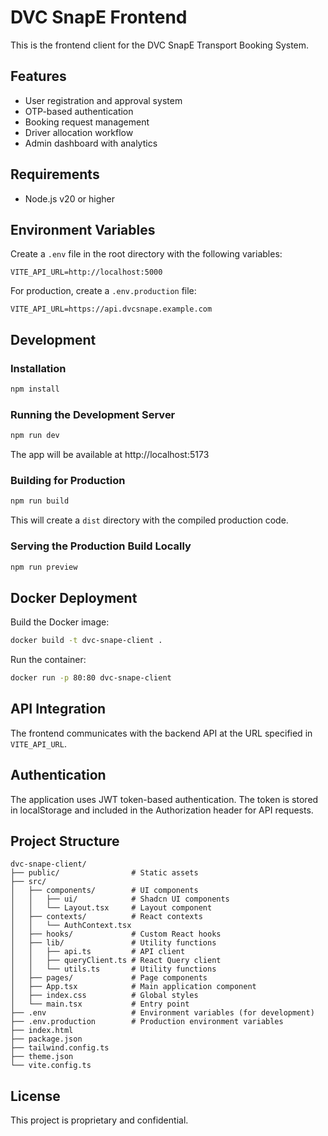 # DVC SnapE Frontend

This is the frontend client for the DVC SnapE Transport Booking System.

## Features

- User registration and approval system
- OTP-based authentication
- Booking request management
- Driver allocation workflow
- Admin dashboard with analytics

## Requirements

- Node.js v20 or higher

## Environment Variables

Create a `.env` file in the root directory with the following variables:

```
VITE_API_URL=http://localhost:5000
```

For production, create a `.env.production` file:

```
VITE_API_URL=https://api.dvcsnape.example.com
```

## Development

### Installation

```bash
npm install
```

### Running the Development Server

```bash
npm run dev
```

The app will be available at http://localhost:5173

### Building for Production

```bash
npm run build
```

This will create a `dist` directory with the compiled production code.

### Serving the Production Build Locally

```bash
npm run preview
```

## Docker Deployment

Build the Docker image:

```bash
docker build -t dvc-snape-client .
```

Run the container:

```bash
docker run -p 80:80 dvc-snape-client
```

## API Integration

The frontend communicates with the backend API at the URL specified in `VITE_API_URL`. 

## Authentication

The application uses JWT token-based authentication. The token is stored in localStorage and included in the Authorization header for API requests.

## Project Structure

```
dvc-snape-client/
├── public/                # Static assets
├── src/
│   ├── components/        # UI components
│   │   ├── ui/            # Shadcn UI components 
│   │   └── Layout.tsx     # Layout component
│   ├── contexts/          # React contexts
│   │   └── AuthContext.tsx
│   ├── hooks/             # Custom React hooks
│   ├── lib/               # Utility functions
│   │   ├── api.ts         # API client
│   │   ├── queryClient.ts # React Query client
│   │   └── utils.ts       # Utility functions
│   ├── pages/             # Page components
│   ├── App.tsx            # Main application component
│   ├── index.css          # Global styles
│   └── main.tsx           # Entry point
├── .env                   # Environment variables (for development)
├── .env.production        # Production environment variables
├── index.html
├── package.json
├── tailwind.config.ts
├── theme.json
└── vite.config.ts
```

## License

This project is proprietary and confidential.